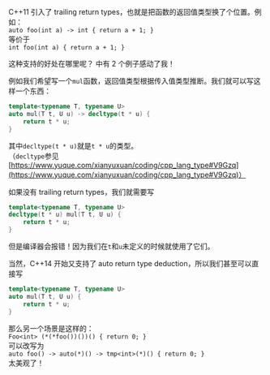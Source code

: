 C++11 引入了 trailing return types，也就是把函数的返回值类型换了个位置。例如：<br />`auto foo(int a) -> int { return a + 1; }`<br />等价于<br />`int foo(int a) { return a + 1; }`

这种支持的好处在哪里呢？ 中有 2 个例子感动了我！

例如我们希望写一个`mul`函数，返回值类型根据传入值类型推断。我们就可以写这样一个东西：
```cpp
template<typename T, typename U>
auto mul(T t, U u) -> decltype(t * u) {
    return t * u;
}
```
其中`decltype(t * u)`就是`t * u`的类型。<br />（`decltype`参见 [https://www.yuque.com/xianyuxuan/coding/cpp_lang_type#V9Gzq](https://www.yuque.com/xianyuxuan/coding/cpp_lang_type#V9Gzq)）

如果没有 trailing return types，我们就需要写
```cpp
template<typename T, typename U>
decltype(t * u) mul(T t, U u) {
    return t * u;
}
```
但是编译器会报错！因为我们在`t`和`u`未定义的时候就使用了它们。

当然，C++14 开始又支持了 auto return type deduction，所以我们甚至可以直接写
```cpp
template<typename T, typename U>
auto mul(T t, U u) {
    return t * u;
}
```

那么另一个场景是这样的：<br />`Foo<int> (*(*foo())())() { return 0; }`<br />可以改写为<br />`auto foo() -> auto(*)() -> tmp<int>(*)() { return 0; }`<br />太美观了！
